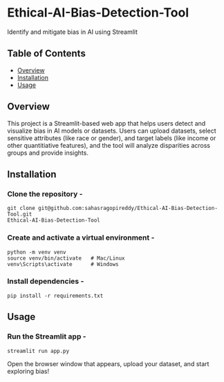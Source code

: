 # Ethical-AI-Bias-Detection-Tool
Identify and mitigate bias in AI using Streamlit

## Table of Contents
 - [Overview](#overview)
 - [Installation](#installation)
 - [Usage](#usage)

## Overview
This project is a Streamlit-based web app that helps users detect and visualize bias in AI models or datasets. Users can upload datasets, select sensitive attributes (like race or gender), and target labels (like income or other quantitiative features), and the tool will analyze disparities across groups and provide insights.

## Installation
### Clone the repository -
```
git clone git@github.com:sahasragopireddy/Ethical-AI-Bias-Detection-Tool.git
Ethical-AI-Bias-Detection-Tool
```
### Create and activate a virtual environment - 
```
python -m venv venv
source venv/bin/activate   # Mac/Linux  
venv\Scripts\activate      # Windows
```
### Install dependencies - 
```
pip install -r requirements.txt
```

## Usage
### Run the Streamlit app - 
```
streamlit run app.py
```
Open the browser window that appears, upload your dataset, and start exploring bias!
